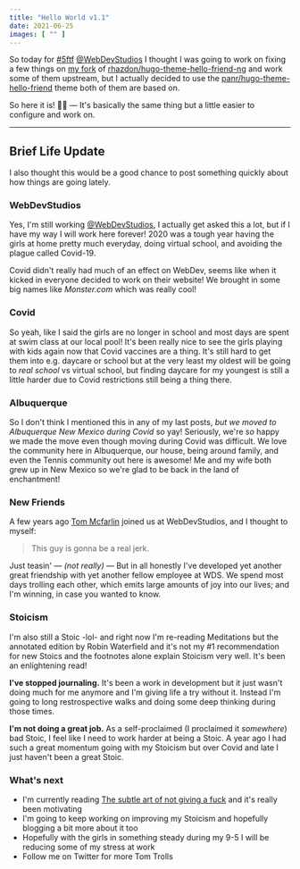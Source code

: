 ```yaml
---
title: "Hello World v1.1"
date: 2021-06-25
images: [ "" ]
---
```


So today for [#5ftf](https://twitter.com/hashtag/5FTF?src=hashtag_click) [@WebDevStudios](http://webdevstudios.com/) I thought I was going to work on fixing a few things on [my fork](https://github.com/aubreypwd/hugo-theme-hello-friend-ng) of [rhazdon/hugo-theme-hello-friend-ng](https://github.com/rhazdon/hugo-theme-hello-friend-ng) and work some of them upstream, but I actually decided to use the [panr/hugo-theme-hello-friend](https://github.com/panr/hugo-theme-hello-friend) theme both of them are based on.

So here it is! 🙌🏻 &mdash; It's basically the same thing but a little easier to configure and work on.

---

## Brief Life Update

I also thought this would be a good chance to post something quickly about how things are going lately.

### WebDevStudios

Yes, I'm still working [@WebDevStudios](https://webdevstudios.com), I actually get asked this a lot, but if I have my way I will work here forever! 2020 was a tough year having the girls at home pretty much everyday, doing virtual school, and avoiding the plague called Covid-19.

Covid didn't really had much of an effect on WebDev, seems like when it kicked in everyone decided to work on their website! We brought in some big names like _Monster.com_ which was really cool!

### Covid

So yeah, like I said the girls are no longer in school and most days are spent at swim class at our local pool! It's been really nice to see the girls playing with kids again now that Covid vaccines are a thing. It's still hard to get them into e.g. daycare or school but at the very least my oldest will be going to _real school_ vs virtual school, but finding daycare for my youngest is still a little harder due to Covid restrictions still being a thing there.

### Albuquerque

So I don't think I mentioned this in any of my last posts, _but we moved to Albuquerque New Mexico_ *during Covid* so yay! Seriously, we're _so_ happy we made the move even though moving during Covid was difficult. We love the community here in Albuquerque, our house, being around family, and even the Tennis community out here is awesome! Me and my wife both grew up in New Mexico so we're glad to be back in the land of enchantment!

### New Friends

A few years ago [Tom Mcfarlin](https://twitter.com/tommcfarlin) joined us at WebDevStudios, and I thought to myself:

> This guy is gonna be a real jerk.

Just teasin' &mdash; _(not really)_ &mdash; But in all honestly I've developed yet another great friendship with yet another fellow employee at WDS. We spend most days trolling each other, which emits large amounts of joy into our lives; and I'm winning, in case you wanted to know.

### Stoicism

I'm also still a Stoic -lol- and right now I'm re-reading Meditations but the annotated edition by Robin Waterfield and it's not my #1 recommendation for new Stoics and the footnotes alone explain Stoicism very well. It's been an enlightening read!

**I've stopped journaling.** It's been a work in development but it just wasn't doing much for me anymore and I'm giving life a try without it. Instead I'm going to long restrospective walks and doing some deep thinking during those times.

**I'm not doing a great job.** As a self-proclaimed (I proclaimed it _somewhere_) bad Stoic, I feel like I need to work harder at being a Stoic. A year ago I had such a great momentum going with my Stoicism but over Covid and late I just haven't been a great Stoic.

### What's next

- I'm currently reading [The subtle art of not giving a fuck]() and it's really been motivating
- I'm going to keep working on improving my Stoicism and hopefully blogging a bit more about it too
- Hopefully with the girls in something steady during my 9-5 I will be reducing some of my stress at work
- Follow me on Twitter for more Tom Trolls

